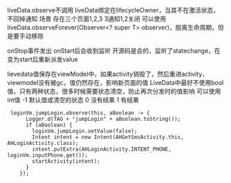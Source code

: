 
liveData.observe不调用
liveData绑定在lifecycleOwner，当其不在激活状态，不回掉通知
场景 存在三个页面1,2,3  3通知1,2关闭
可以使用liveData.observeForever(Observer<? super T> observer)，脱离生命周期，但是要手动移除


onStop事件发出 onStart后会收到监听
开源码是会的，监听了statechange，在变为start后重新派发value


lievedata值保存在viewModel中，如果activity销毁了，然后重进activity，viewmodel没有被gc，值仍然存在，影响新页面的值
LiveData中最好不使用bool值，只有两种状态，很多时候需要状态清空，防止再次分发时的值影响
可以使用int值
-1 默认值或清空的状态
0 没有结果
1 有结果

```
 loginVm.jumpLogin.observe(this, aBoolean -> {
      Logger.d(TAG + "jumpLogin" + aBoolean.toString());
      if (aBoolean) {
        loginVm.jumpLogin.setValue(false);
        Intent intent = new Intent(AHGetSmsActivity.this, AHLoginActivity.class);
        intent.putExtra(AHLoginActivity.INTENT_PHONE, loginVm.inputPhone.get());
        startActivity(intent);
      }
    });
```